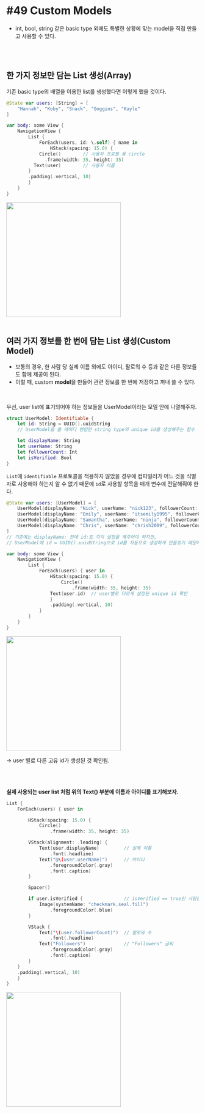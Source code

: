 # **#49 Custom Models**

- int, bool, string 같은 basic type 외에도 특별한 상황에 맞는 model을 직접 만들고 사용할 수 있다.

<br>
<br>

## **한 가지 정보만 담는 List 생성(Array)**

기존 basic type의 배열을 이용한 list를 생성했다면 이렇게 했을 것이다.

```swift
@State var users: [String] = [
	"Hannah", "Koby", "Snack", "Goggins", "Kayle"
]

var body: some View {
	NavigationView {
		List {
			ForEach(users, id: \.self) { name in
				HStack(spacing: 15.0) {
	        Circle()        // 사용자 프로필 용 circle
	          .frame(width: 35, height: 35)
          Text(user)        // 사용자 이름
        }
        .padding(.vertical, 10)
		}
	}
}
```

<img src="https://github.com/yongbeomkwak/SwiftUI-Study/assets/126866283/bc55d1eb-c5bf-4fd5-96fb-2340c62f17be" width=300>

<br>
<br>

## **여러 가지 정보를 한 번에 담는 List 생성(Custom Model)**

- 보통의 경우, 한 사람 당 실제 이름 외에도 아이디, 팔로워 수 등과 같은 다른 정보들도 함께 제공이 된다.
- 이럴 때, custom **model**을 만들어 관련 정보를 한 번에 저장하고 꺼내 쓸 수 있다.

<br>

우선, user list에 표기되어야 하는 정보들을 UserModel이라는 모델 안에 나열해주자.

```swift
struct UserModel: Identifiable {
    let id: String = UUID().uuidString 
    // UserModel을 쓸 때마다 랜덤한 string type의 unique id를 생성해주는 함수

    let displayName: String
    let userName: String
    let followerCount: Int
    let isVerified: Bool
}
```

`List`에 `identifiable` 프로토콜을 적용하지 않았을 경우에 컴파일러가 어느 것을 식별자로 사용해야 하는지 알 수 없기 때문에 `id`로 사용할 항목을 매개 변수에 전달해줘야 한다.

```swift
@State var users: [UserModel] = [
	UserModel(displayName: "Nick", userName: "nick123", followerCount: 100, isVerified: true),
    UserModel(displayName: "Emily", userName: "itsemily1995", followerCount: 55, isVerified: false),
    UserModel(displayName: "Samantha", userName: "ninja", followerCount: 355, isVerified: false),
    UserModel(displayName: "Chris", userName: "chrish2009", followerCount: 88, isVerified: true)
] 
// 기존에는 displayName: 전에 id:도 각각 설정을 해주어야 하지만,
// UserModel에 id = UUID().uuidString으로 id를 자동으로 생성하게 만들었기 때문에 필요 없어짐

var body: some View {
	NavigationView {
		List {
			ForEach(users) { user in
	            HStack(spacing: 15.0) {
	                Circle()
	                    .frame(width: 35, height: 35)
                Text(user.id)  // user별로 다르게 설정된 unique id 확인
                }
                .padding(.vertical, 10)
	        }
		}
	}
}
```

<img src="https://github.com/yongbeomkwak/SwiftUI-Study/assets/126866283/63f9aa76-ac73-476d-9264-f3ab089712a1" width=300>

→ user 별로 다른 고유 id가 생성된 것 확인됨.

<br>
<br>

**실제 사용되는 user list 처럼 위의 Text() 부분에 이름과 아이디를 표기해보자.**

```swift
List {
	ForEach(users) { user in

		HStack(spacing: 15.0) {
		    Circle()
		        .frame(width: 35, height: 35)

        VStack(alignment: .leading) {
			Text(user.displayName)         // 실제 이름
				.font(.headline)
			Text("@\(user.userName)")      // 아이디
				.foregroundColor(.gray)   
				.font(.caption)
		}

		Spacer()

		if user.isVerified {               // isVerified == true인 사람들은 공인 마크
	        Image(systemName: "checkmark.seal.fill")
	            .foregroundColor(.blue)
        }

		VStack {
	        Text("\(user.followerCount)")  // 팔로워 수
	            .font(.headline)
            Text("Followers")              // "Followers" 글씨
                .foregroundColor(.gray)
                .font(.caption)
        }
    }
    .padding(.vertical, 10)
	}
}
```

<img src="https://github.com/yongbeomkwak/SwiftUI-Study/assets/126866283/bbd7937b-34e5-43ca-997d-13b0de7f64db" width=300>
